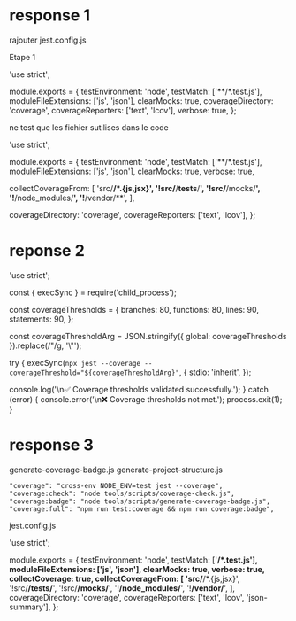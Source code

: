 # response 1
rajouter jest.config.js

Etape 1

'use strict';

module.exports = {
  testEnvironment: 'node', 
  testMatch: ['**/*.test.js'], 
  moduleFileExtensions: ['js', 'json'],
  clearMocks: true, 
  coverageDirectory: 'coverage', 
  coverageReporters: ['text', 'lcov'],
  verbose: true, 
};




ne test que les fichier sutilises dans le code

'use strict';

module.exports = {
  testEnvironment: 'node',
  testMatch: ['**/*.test.js'],
  moduleFileExtensions: ['js', 'json'],
  clearMocks: true,
  verbose: true,

  collectCoverageFrom: [
    'src/**/*.{js,jsx}',
    '!src/**/__tests__/**',
    '!src/**/mocks/**',
    '!**/node_modules/**',
    '!**/vendor/**',
  ],

  coverageDirectory: 'coverage',
  coverageReporters: ['text', 'lcov'],
};


# reponse 2

'use strict';

const { execSync } = require('child_process');

const coverageThresholds = {
  branches: 80,
  functions: 80,
  lines: 90,
  statements: 90,
};

const coverageThresholdArg = JSON.stringify({ global: coverageThresholds }).replace(/"/g, '\\"');

try {
  execSync(`npx jest --coverage --coverageThreshold="${coverageThresholdArg}"`, {
    stdio: 'inherit',
  });

  console.log('\n✅ Coverage thresholds validated successfully.');
} catch (error) {
  console.error('\n❌ Coverage thresholds not met.');
  process.exit(1);
}

# response 3

generate-coverage-badge.js
generate-project-structure.js



    "coverage": "cross-env NODE_ENV=test jest --coverage",
    "coverage:check": "node tools/scripts/coverage-check.js",
    "coverage:badge": "node tools/scripts/generate-coverage-badge.js",
    "coverage:full": "npm run test:coverage && npm run coverage:badge",



jest.config.js

'use strict';

module.exports = {
  testEnvironment: 'node',
  testMatch: ['**/*.test.js'],
  moduleFileExtensions: ['js', 'json'],
  clearMocks: true,
  verbose: true,
  collectCoverage: true,
  collectCoverageFrom: [
    'src/**/*.{js,jsx}',
    '!src/**/__tests__/**',
    '!src/**/mocks/**',
    '!**/node_modules/**',
    '!**/vendor/**',
  ],
  coverageDirectory: 'coverage', 
  coverageReporters: ['text', 'lcov', 'json-summary'], 
};
